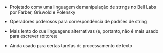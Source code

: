 
- Projetado como uma linguagem de manipulação de strings no Bell Labs por
Farber, Griswold e Polensky
	
- Operadores poderosos para correspondência de padrões de string
	
- Mais lento do que linguagens alternativas (e, portanto, não é mais usado para
escrever editores)
	
- Ainda usado para certas tarefas de processamento de texto